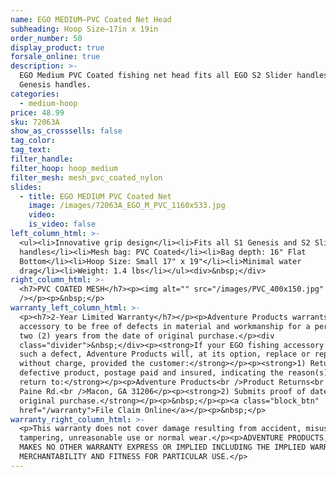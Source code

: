 ```yaml
---
name: EGO MEDIUM—PVC Coated Net Head
subheading: Hoop Size—17in x 19in
order_number: 50
display_product: true
forsale_online: true
description: >-
  EGO Medium PVC Coated fishing net head fits all EGO S2 Slider handles and S1
  Genesis handles.
categories:
  - medium-hoop
price: 48.99
sku: 72063A
show_as_crosssells: false
tag_color:
tag_text:
filter_handle:
filter_hoop: hoop_medium
filter_mesh: mesh_pvc_coated_nylon
slides:
  - title: EGO MEDIUM PVC Coated Net
    image: /images/72063A_EGO_M_PVC_1160x533.jpg
    video:
    is_video: false
left_column_html: >-
  <ul><li>Innovative grip design</li><li>Fits all S1 Genesis and S2 Slider
  handles</li><li>Mesh bag: PVC Coated</li><li>Bag depth: 16" Flat
  Bottom</li><li>Hoop Size: Small 17" x 19"</li><li>Minimal water
  drag</li><li>Weight: 1.4 lbs</li></ul><div>&nbsp;</div>
right_column_html: >-
  <h7>PVC COATED MESH</h7><p><img alt="" src="/images/PVC_400x150.jpg"
  /></p><p>&nbsp;</p>
warranty_left_column_html: >-
  <p><h7>2-Year Limited Warranty</h7></p><p>Adventure Products warrants your EGO
  accessory to be free of defects in material and workmanship for a period of
  two (2) years from the date of original purchase.</p><div
  class="divider">&nbsp;</div><p><strong>If your EGO fishing accessory exhibits
  such a defect, Adventure Products will, at its option, replace or repair it
  without charge, provided the customer:</strong></p><p><strong>1) Returns the
  defective product, postage paid and insured, indicating the reason(s) for the
  return to:</strong></p><p>Adventure Products<br />Product Returns<br />889 Guy
  Paine Rd.<br />Macon, GA 31206</p><p><strong>2) Submits proof of date of
  original purchase.</strong></p><p>&nbsp;</p><p><a class="block_btn"
  href="/warranty">File Claim Online</a></p><p>&nbsp;</p>
warranty_right_column_html: >-
  <p>This warranty does not cover damage resulting from accident, misuse, abuse,
  tampering, unreasonable use or normal wear.</p><p>ADVENTURE PRODUCTS, INC.
  MAKES NO OTHER WARRANTY EXPRESS OR IMPLIED INCLUDING THE IMPLIED WARRANTIES OF
  MERCHANTABILITY AND FITNESS FOR PARTICULAR USE.</p>
---
```

